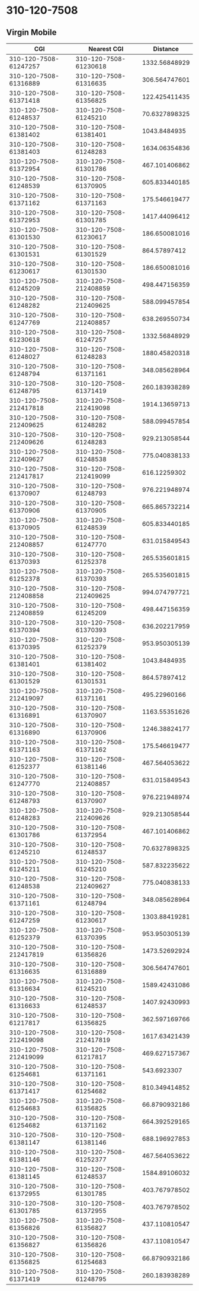 # 310-120-7508
## Virgin Mobile


| CGI | Nearest CGI | Distance |
|-----|-------------|----------|
| 310-120-7508-61247257 | 310-120-7508-61230618 | 1332.56848929 |
| 310-120-7508-61316889 | 310-120-7508-61316635 | 306.564747601 |
| 310-120-7508-61371418 | 310-120-7508-61356825 | 122.425411435 |
| 310-120-7508-61248537 | 310-120-7508-61245210 | 70.6327898325 |
| 310-120-7508-61381402 | 310-120-7508-61381401 | 1043.8484935 |
| 310-120-7508-61381403 | 310-120-7508-61248283 | 1634.06354836 |
| 310-120-7508-61372954 | 310-120-7508-61301786 | 467.101406862 |
| 310-120-7508-61248539 | 310-120-7508-61370905 | 605.833440185 |
| 310-120-7508-61371162 | 310-120-7508-61371163 | 175.546619477 |
| 310-120-7508-61372953 | 310-120-7508-61301785 | 1417.44096412 |
| 310-120-7508-61301530 | 310-120-7508-61230617 | 186.650081016 |
| 310-120-7508-61301531 | 310-120-7508-61301529 | 864.57897412 |
| 310-120-7508-61230617 | 310-120-7508-61301530 | 186.650081016 |
| 310-120-7508-61245209 | 310-120-7508-212408859 | 498.447156359 |
| 310-120-7508-61248282 | 310-120-7508-212409625 | 588.099457854 |
| 310-120-7508-61247769 | 310-120-7508-212408857 | 638.269550734 |
| 310-120-7508-61230618 | 310-120-7508-61247257 | 1332.56848929 |
| 310-120-7508-61248027 | 310-120-7508-61248283 | 1880.45820318 |
| 310-120-7508-61248794 | 310-120-7508-61371161 | 348.085628964 |
| 310-120-7508-61248795 | 310-120-7508-61371419 | 260.183938289 |
| 310-120-7508-212417818 | 310-120-7508-212419098 | 1914.13659713 |
| 310-120-7508-212409625 | 310-120-7508-61248282 | 588.099457854 |
| 310-120-7508-212409626 | 310-120-7508-61248283 | 929.213058544 |
| 310-120-7508-212409627 | 310-120-7508-61248538 | 775.040838133 |
| 310-120-7508-212417817 | 310-120-7508-212419099 | 616.12259302 |
| 310-120-7508-61370907 | 310-120-7508-61248793 | 976.221948974 |
| 310-120-7508-61370906 | 310-120-7508-61370905 | 665.865732214 |
| 310-120-7508-61370905 | 310-120-7508-61248539 | 605.833440185 |
| 310-120-7508-212408857 | 310-120-7508-61247770 | 631.015849543 |
| 310-120-7508-61370393 | 310-120-7508-61252378 | 265.535601815 |
| 310-120-7508-61252378 | 310-120-7508-61370393 | 265.535601815 |
| 310-120-7508-212408858 | 310-120-7508-212409625 | 994.074797721 |
| 310-120-7508-212408859 | 310-120-7508-61245209 | 498.447156359 |
| 310-120-7508-61370394 | 310-120-7508-61370393 | 636.202217959 |
| 310-120-7508-61370395 | 310-120-7508-61252379 | 953.950305139 |
| 310-120-7508-61381401 | 310-120-7508-61381402 | 1043.8484935 |
| 310-120-7508-61301529 | 310-120-7508-61301531 | 864.57897412 |
| 310-120-7508-212419097 | 310-120-7508-61371161 | 495.22960166 |
| 310-120-7508-61316891 | 310-120-7508-61370907 | 1163.55351626 |
| 310-120-7508-61316890 | 310-120-7508-61370906 | 1246.38824177 |
| 310-120-7508-61371163 | 310-120-7508-61371162 | 175.546619477 |
| 310-120-7508-61252377 | 310-120-7508-61381146 | 467.564053622 |
| 310-120-7508-61247770 | 310-120-7508-212408857 | 631.015849543 |
| 310-120-7508-61248793 | 310-120-7508-61370907 | 976.221948974 |
| 310-120-7508-61248283 | 310-120-7508-212409626 | 929.213058544 |
| 310-120-7508-61301786 | 310-120-7508-61372954 | 467.101406862 |
| 310-120-7508-61245210 | 310-120-7508-61248537 | 70.6327898325 |
| 310-120-7508-61245211 | 310-120-7508-61245210 | 587.832235622 |
| 310-120-7508-61248538 | 310-120-7508-212409627 | 775.040838133 |
| 310-120-7508-61371161 | 310-120-7508-61248794 | 348.085628964 |
| 310-120-7508-61247259 | 310-120-7508-61230617 | 1303.88419281 |
| 310-120-7508-61252379 | 310-120-7508-61370395 | 953.950305139 |
| 310-120-7508-212417819 | 310-120-7508-61356826 | 1473.52692924 |
| 310-120-7508-61316635 | 310-120-7508-61316889 | 306.564747601 |
| 310-120-7508-61316634 | 310-120-7508-61245210 | 1589.42431086 |
| 310-120-7508-61316633 | 310-120-7508-61248537 | 1407.92430993 |
| 310-120-7508-61217817 | 310-120-7508-61356825 | 362.597169766 |
| 310-120-7508-212419098 | 310-120-7508-212417819 | 1617.63421439 |
| 310-120-7508-212419099 | 310-120-7508-61217817 | 469.627157367 |
| 310-120-7508-61254681 | 310-120-7508-61371161 | 543.6923307 |
| 310-120-7508-61371417 | 310-120-7508-61254682 | 810.349414852 |
| 310-120-7508-61254683 | 310-120-7508-61356825 | 66.8790932186 |
| 310-120-7508-61254682 | 310-120-7508-61371162 | 664.392529165 |
| 310-120-7508-61381147 | 310-120-7508-61381146 | 688.196927853 |
| 310-120-7508-61381146 | 310-120-7508-61252377 | 467.564053622 |
| 310-120-7508-61381145 | 310-120-7508-61248537 | 1584.89106032 |
| 310-120-7508-61372955 | 310-120-7508-61301785 | 403.767978502 |
| 310-120-7508-61301785 | 310-120-7508-61372955 | 403.767978502 |
| 310-120-7508-61356826 | 310-120-7508-61356827 | 437.110810547 |
| 310-120-7508-61356827 | 310-120-7508-61356826 | 437.110810547 |
| 310-120-7508-61356825 | 310-120-7508-61254683 | 66.8790932186 |
| 310-120-7508-61371419 | 310-120-7508-61248795 | 260.183938289 |
